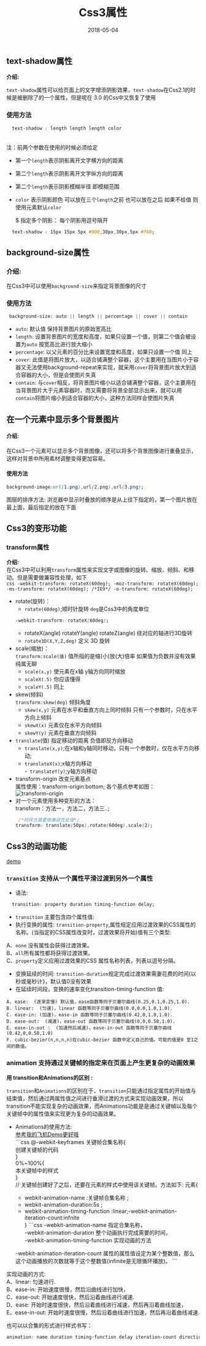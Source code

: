 ﻿---
title: Css3属性 
date: 2018-05-04
tags: Css3
categories: 前端
---

## text-shadow属性  
**介绍:**

`text-shadow`属性可以给页面上的文字增添阴影效果，`text-shadow`在Css2.1的时候是被删除了的一个属性，但是呢在 3.0 的Css中又恢复了使用 
    
### 使用方法   
 
```css
  text-shadow : length length length color 
```
  <br/>注：前两个参数在使用的时候必须给定
- 第一个`length`表示阴影离开文字横方向的距离  
- 第二个`length`表示阴影离开文字纵方向的距离  
- 第二个`length`表示阴影模糊半径 即模糊范围  
- `color` 表示阴影颜色 可以放在三个`length`之前 也可以放在之后 如果不给值 则使用元素默认`color`   

  $ 指定多个阴影： 每个阴影用逗号隔开 
```css
  text-shadow : 15px 15px 5px #000,30px,30px,5px #f60; 
```
## background-size属性
### 介绍: 
  在Css3中可以使用`background-size`来指定背景图像的尺寸  
### 使用方法 
 ```css 
  background-size: auto || length || percentage || cover || contain
```
- `auto`: 默认值 保持背景图片的原始宽高比  
- `length`: 设置背景图片的宽度和高度，如果只设置一个值，则第二个值会被设置为`auto` 按宽高比进行放大缩小   
- `percentage`: 以父元素的百分比来设置宽度和高度，如果只设置一个值 同上  
- `cover`: 此值是将图片放大，以适合铺满整个容器，这个主要用在当图片小于容器又无法使用background-repeat来实现，就采用`cover`将背景图片放大到适合容器的大小，但是会使图片失真  
- `contain`: 与`cover`相反，将背景图片缩小以适合铺满整个容器，这个主要用在当背景图片大于元素容器时，而又需要将背景全部显示出来，就可以用`contain`将图片缩小到适合容器的大小，这种方法同样会使图片失真 

## 在一个元素中显示多个背景图片  
#### 介绍:
   在Css3一个元素可以显示多个背景图像，还可以将多个背景图像进行重叠显示，这样对背景中所用素材调整变得更加容易。  
#### 使用方法 
```css
background-image:url(1.png),url(2,png),url(3.png);
```
图层的排序方法: 浏览器中显示时叠放的顺序是从上往下指定的，第一个图片放在最上面，最后指定的放在下面  

## Css3的变形功能
### transform属性  
 **介绍:**  
    在Css3中可以利用`transform`属性来实现文字或图像的旋转、缩放、倾斜、和移动。但是需要做兼容性处理，如下  
    ```css
    -webkit-transform: rotateX(60deg);
    -moz-transform: rotateX(60deg);
    -ms-transform: rotateX(60deg); /*IE9*/
    -o-transform: rotateX(60deg);  
    ```
 - rotate(旋转)：
    - `rotate(60deg)`;顺时针旋转 `deg`是Css3中的角度单位
    ```css
    -webkit-transform: rotateX(60deg);
    ```
    - rotateX(angle) rotateY(angle) rotateZ(angle)
        绕对应的轴进行3D旋转
    - `rotate3D(X,Y,Z,deg)`	定义 3D 旋转
 - scale(缩放)：  
 `transform:scale(值)` 值所指的是缩(小)放(大)倍率 如果值为负数并没有效果 纯属无聊
    - `scale(x,y)` 使元素在x轴 y轴方向同时缩放
    - `scaleX(.5)` 你应该懂得
    - `scaleY(.5)` 同上
 - skew(倾斜)  
  `transform:skew(deg)` 倾斜角度
     - `skew(x,y)` 元素在水平和垂直方向上同时倾斜 只有一个参数时，只在水平方向上倾斜  
     - `skewX(x)` 元素仅在水平方向倾斜  
     - `skewY(y)` 元素在垂直方向倾斜  
 - `translate`(值) 指定移动的距离  负值即反方向移动
    - `translate(x,y)`;在x轴和y轴同时移动，只有一个参数时，仅在水平方向移动;  
    - `translateX(x)`;x轴方向移动  
    -` translateY(y)`;y轴方向移动
 - transform-origin 改变元素基点  
    属性使用：transform-origin:bottom;
    各个基点参考如图：
    ![transform-origin](https://github.com/HeiLiu/markdown_source/blob/master/images/transform-origin.jpg)
 - 对一个元素使用多种变形的方法：  
    transform：方法一，方法二，方法三..;
    ```css 
     /*同样也需要做兼容性处理*/
    transform: translate(50px),rotate(60deg),scale(2);
    ```
## Css3的动画功能  
[demo](https://github.com/HeiLiu/markdown_source/blob/master/demo/fzdh.html)
### `transition`  支持从一个属性平滑过渡到另外一个属性  
- 语法:
```css
  transition: property duration timing-function delay;
```
- `transition` 主要包含四个属性值:  
- 执行变换的属性: `transition-property`,属性规定应用过渡效果的CSS属性的名称。(当指定的CSS属性改变时，过渡效果将开始)值有三个类型:
            
A、`none` 没有属性会获得过渡效果。  
B、`all`所有属性都将获得过渡效果。  
C、`property`定义应用过渡效果的CSS 属性名称列表，列表以逗号分隔。
              
- 变换延续的时间: `transition-duration`规定完成过渡效果需妻花费的时间(以秒或毫秒计》，默认值0没有效果
- 在延续时间段，变换的速率变化transition-timing-function
值:  
```  
A. ease:  (逐渐变慢) 默认值，ease函数等同于贝塞尔曲线(0.25,0.1,0.25,1.0).  
B. linear:  (匀速)，linear 函数等同于贝塞尔曲线(0.0,0.0,1.0,1.0).  
C. ease-in: (加速)，ease-in 函数等同于贝塞尔曲线(0.42,0,1.0,1.0).  
D. ease-out:  (减速)，ease-out 函数等同于贝塞尔曲线(0,0,0.58,1.0).  
E. ease-in-out :  (加速然后减速)，ease-in-out 函数等同于贝塞尔曲线(0.42,0,0.58,1.0)  
F. cubic-bezier(n,n,n,n)在cubic-bezier 函数中定义自己的值。可能的值是0 至1之间的数值。
```

### animation  支持通过关键帧的指定来在页面上产生更复杂的动画效果  
 **用 transition和Animations的区别 :**

`transition`和`Animations`的区别在于，`transition`只能通过指定属性的开始值与结束值，然后通过两属性值之间进行垂滑过渡的方式来实现动画效果，所以transition不能实现复杂的动画效果，而Animations功能是是通过关键幀以及每个关键帧中的属性值来实现更为复杂的动画效果。  
    
   - Animations的使用方法:  
    [参考我的飞机Demo更好哦](https://github.com/HeiLiu/markdown_source/tree/master/demo/fir.im)  
    ```css
    @-webkit-keyframes 关键帧合集名称{  
        创建关键帧的代码  
    }  
    0%~100%{  
        本关键帧中的样式   
    }   
    // 关键帧创建好了之后，还要在元素的样式中使用该关键帧。方法如下: 
    元素{
      - webkit-animation-name :关键帧合集名称 ;
      - webkit-animation-duration:5s ;
      - webkit-animation-timing-function :linear;-webkit-animation-iteration-count:infnite  
    }
    ```css
      -webkit-animation-name 指定合集名称，  
      -webkit-animation-duration 整个动画执行完成需要的时间，  
      -webkit-animation-timing-function 实现动画的方法
      
      -webkit-animation-iteration-count 属性的属性值设定为某个整数值，那么这个动画播放的次数就等于这个整数值(infinite是无限循环播放)。
    ```

实现动画的方式:    
  A、linear: 匀速进行.  
  B、ease-in: 开始速度很慢，然后沿曲线进行加快，  
  C、ease-out: 开始速度很快，然后沿着曲线进行减速.  
  D、ease: 开始时速度很快，然后沿着曲线进行减速，然后再沿着曲线加速，  
  E、ease-in-out: 开始时速度很慢，然后沿着曲线进行加速，然后再沿着曲线减速.

也可以以合集的形式进行样式书写：  
```css
animation: name duration timing-function delay iteration-count direction;
```







